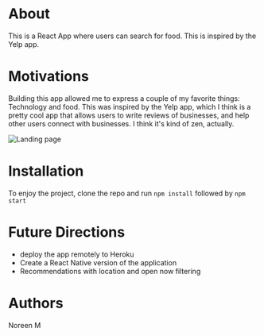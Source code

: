 # About 
This is a React App where users can search for food. This is inspired by the Yelp app. 

# Motivations 
Building this app allowed me to express a couple of my favorite things: Technology and food. This was inspired by the Yelp app, which I think is a pretty cool app that allows users to write reviews of businesses, and help other users connect with businesses. I think it's kind of zen, actually. 

![Landing page](/public/images/landingPage.png)

# Installation 
To enjoy the project, clone the repo and run `npm install` followed by `npm start`

# Future Directions 
* deploy the app remotely to Heroku 
* Create a React Native version of the application 
* Recommendations with location and open now filtering 

# Authors 

Noreen M 